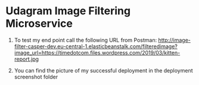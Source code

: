 # Udagram Image Filtering Microservice

1) To test my end point call the following URL from Postman: 
http://image-filter-casper-dev.eu-central-1.elasticbeanstalk.com/filteredimage?image_url=https://timedotcom.files.wordpress.com/2019/03/kitten-report.jpg

2) You can find the picture of my successful deployment in the deployment screenshot folder